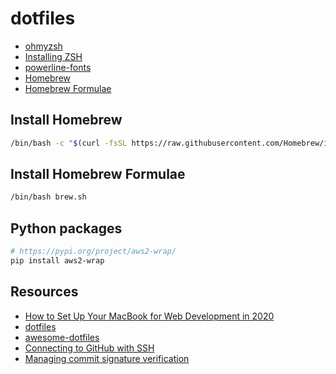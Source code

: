 # dotfiles

- [ohmyzsh](https://github.com/ohmyzsh/ohmyzsh)
- [Installing ZSH](https://github.com/ohmyzsh/ohmyzsh/wiki/Installing-ZSH)
- [powerline-fonts](https://github.com/powerline/fonts)
- [Homebrew](https://brew.sh/)
- [Homebrew Formulae](https://formulae.brew.sh/)

## Install Homebrew

``` bash
/bin/bash -c "$(curl -fsSL https://raw.githubusercontent.com/Homebrew/install/HEAD/install.sh)"
```

## Install Homebrew Formulae

``` bash
/bin/bash brew.sh
```

## Python packages

``` bash
# https://pypi.org/project/aws2-wrap/
pip install aws2-wrap
```

## Resources

- [How to Set Up Your MacBook for Web Development in 2020](https://medium.com/better-programming/setting-up-your-mac-for-web-development-in-2020-659f5588b883#589f)
- [dotfiles](https://dotfiles.github.io/)
- [awesome-dotfiles](https://github.com/webpro/awesome-dotfiles)
- [Connecting to GitHub with SSH](https://docs.github.com/en/github/authenticating-to-github/connecting-to-github-with-ssh)
- [Managing commit signature verification](https://docs.github.com/en/github/authenticating-to-github/managing-commit-signature-verification)
